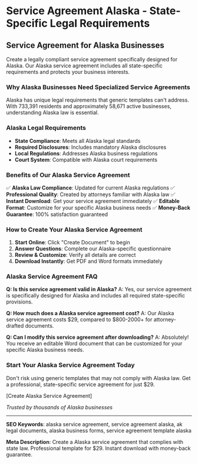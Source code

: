 # Service Agreement Alaska - State-Specific Legal Requirements

## Service Agreement for Alaska Businesses

Create a legally compliant service agreement specifically designed for Alaska. Our Alaska service agreement includes all state-specific requirements and protects your business interests.

### Why Alaska Businesses Need Specialized Service Agreements

Alaska has unique legal requirements that generic templates can't address. With 733,391 residents and approximately 58,671 active businesses, understanding Alaska law is essential.

### Alaska Legal Requirements

- **State Compliance**: Meets all Alaska legal standards
- **Required Disclosures**: Includes mandatory Alaska disclosures
- **Local Regulations**: Addresses Alaska business regulations
- **Court System**: Compatible with Alaska court requirements

### Benefits of Our Alaska Service Agreement

✅ **Alaska Law Compliance**: Updated for current Alaska regulations
✅ **Professional Quality**: Created by attorneys familiar with Alaska law
✅ **Instant Download**: Get your service agreement immediately
✅ **Editable Format**: Customize for your specific Alaska business needs
✅ **Money-Back Guarantee**: 100% satisfaction guaranteed

### How to Create Your Alaska Service Agreement

1. **Start Online**: Click "Create Document" to begin
2. **Answer Questions**: Complete our Alaska-specific questionnaire
3. **Review & Customize**: Verify all details are correct
4. **Download Instantly**: Get PDF and Word formats immediately

### Alaska Service Agreement FAQ

**Q: Is this service agreement valid in Alaska?**
A: Yes, our service agreement is specifically designed for Alaska and includes all required state-specific provisions.

**Q: How much does a Alaska service agreement cost?**
A: Our Alaska service agreement costs $29, compared to $800-2000+ for attorney-drafted documents.

**Q: Can I modify this service agreement after downloading?**
A: Absolutely! You receive an editable Word document that can be customized for your specific Alaska business needs.

### Start Your Alaska Service Agreement Today

Don't risk using generic templates that may not comply with Alaska law. Get a professional, state-specific service agreement for just $29.

[Create Alaska Service Agreement]

*Trusted by thousands of Alaska businesses*

---

**SEO Keywords**: alaska service agreement, service agreement alaska, ak legal documents, alaska business forms, service agreement template alaska

**Meta Description**: Create a Alaska service agreement that complies with state law. Professional template for $29. Instant download with money-back guarantee.
